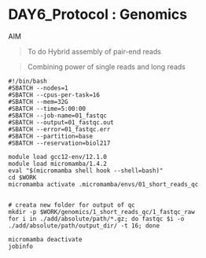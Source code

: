 # DAY6_Protocol : Genomics

AIM 
> To do Hybrid assembly of pair-end reads

> Combining power of single reads and long reads

```
#!/bin/bash
#SBATCH --nodes=1
#SBATCH --cpus-per-task=16
#SBATCH --mem=32G
#SBATCH --time=5:00:00
#SBATCH --job-name=01_fastqc
#SBATCH --output=01_fastqc.out
#SBATCH --error=01_fastqc.err
#SBATCH --partition=base
#SBATCH --reservation=biol217

module load gcc12-env/12.1.0
module load micromamba/1.4.2
eval "$(micromamba shell hook --shell=bash)"
cd $WORK
micromamba activate .micromamba/envs/01_short_reads_qc


# creata new folder for output of qc 
mkdir -p $WORK/genomics/1_short_reads_qc/1_fastqc_raw
for i in ./add/absolute/path/*.gz; do fastqc $i -o ./add/absolute/path/output_dir/ -t 16; done

micromamba deactivate
jobinfo
